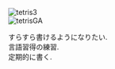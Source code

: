![tetris3](https://user-images.githubusercontent.com/29778890/54817110-6bb2b980-4cd9-11e9-980f-97ca9e7f6a8e.png)  
![tetrisGA](https://user-images.githubusercontent.com/29778890/55881569-dd499d80-5bdd-11e9-9403-e27648dcff7e.png)  
  
すらすら書けるようになりたい.  
言語習得の練習.  
定期的に書く.

